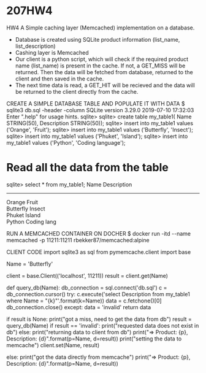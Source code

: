 # 207HW4
HW4
A Simple caching layer (Memcached) implementation on a database. 
- Database is created using SQLite product information (list_name, list_description)
- Cashing layer is Memcached 
- Our client is a python script, which will check if the required product name (list_name) is present in the cache. If not,
  a GET_MISS will be returned. Then the data will be fetched from database, returned to the client and then saved in the cache.
- The next time data is read, a GET_HIT will be recieved and the data will be returned to the client directly from the cache. 

CREATE A SIMPLE DATABASE TABLE AND POPULATE IT WITH DATA
$ sqlite3 db.sql -header -column
SQLite version 3.29.0 2019-07-10 17:32:03
Enter ".help" for usage hints.
sqlite> 
sqlite> create table my_table1( Name STRING(50), Description STRING(50));
sqlite> insert into my_table1 values ('Orange', 'Fruit');
sqlite> insert into my_table1 values ('Butterfly', 'Insect');
sqlite> insert into my_table1 values ('Phuket', 'Island');
sqlite> insert into my_table1 values ('Python', 'Coding language');

# Read all the data from the table
sqlite> select * from my_table1;
Name        Description
----------  -----------
Orange      Fruit      
Butterfly   Insect     
Phuket      Island     
Python      Coding lang

RUN A MEMCACHED CONTAINER ON DOCHER
$ docker run -itd --name memcached -p 11211:11211 rbekker87/memcached:alpine

CLIENT CODE 
import sqlite3 as sql
from pymemcache.client import base

Name = 'Butterfly'

client = base.Client(('localhost', 11211))
result = client.get(Name)

def query_db(Name):
    db_connection = sql.connect('db.sql')
    c = db_connection.cursor()
    try:
        c.execute('select Description from my_table1 where Name = "{k}"'.format(k=Name))
        data = c.fetchone()[0]
        db_connection.close()
    except:
        data = 'invalid'
    return data

if result is None:
    print("got a miss, need to get the data from db")
    result = query_db(Name)
    if result == 'invalid':
        print("requested data does not exist in db")
    else:
        print("returning data to client from db")
        print("=> Product: {p}, Description: {d}".format(p=Name, d=result))
        print("setting the data to memcache")
        client.set(Name, result)

else:
    print("got the data directly from memcache")
    print("=> Product: {p}, Description: {d}".format(p=Name, d=result))
    
    
